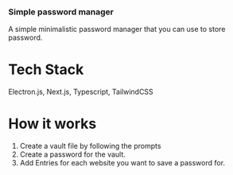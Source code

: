 ### Simple password manager
A simple minimalistic password manager that you can use to store password.

# Tech Stack
Electron.js, Next.js, Typescript, TailwindCSS

# How it works
1. Create a vault file by following the prompts
2. Create a password for the vault.
3. Add Entries for each website you want to save a password for.